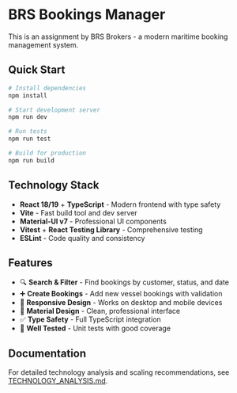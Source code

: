 # BRS Bookings Manager

This is an assignment by BRS Brokers - a modern maritime booking management system.

## Quick Start

```bash
# Install dependencies
npm install

# Start development server
npm run dev

# Run tests
npm run test

# Build for production
npm run build
```

## Technology Stack

- **React 18/19** + **TypeScript** - Modern frontend with type safety
- **Vite** - Fast build tool and dev server
- **Material-UI v7** - Professional UI components
- **Vitest** + **React Testing Library** - Comprehensive testing
- **ESLint** - Code quality and consistency

## Features

- 🔍 **Search & Filter** - Find bookings by customer, status, and date
- ➕ **Create Bookings** - Add new vessel bookings with validation
- 📱 **Responsive Design** - Works on desktop and mobile devices
- 🎨 **Material Design** - Clean, professional interface
- ✅ **Type Safety** - Full TypeScript integration
- 🧪 **Well Tested** - Unit tests with good coverage

## Documentation

For detailed technology analysis and scaling recommendations, see [TECHNOLOGY_ANALYSIS.md](./TECHNOLOGY_ANALYSIS.md).
